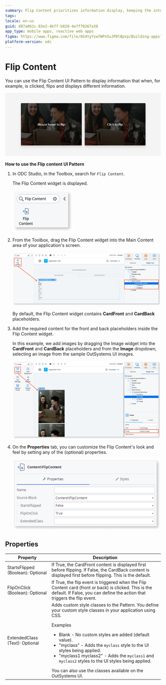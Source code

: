 ```yaml
---
summary: Flip Content prioritizes information display, keeping the interface uncluttered.
tags: 
locale: en-us
guid: d87a061c-83e2-4b7f-b820-4e7f70267a38
app_type: mobile apps, reactive web apps
figma: https://www.figma.com/file/6G4tyYswfWPn5uJPDlBpvp/Building-apps?type=design&node-id=3203%3A10847&t=ZwHw8hXeFhwYsO5V-1
platform-version: odc
---
```


# Flip Content

You can use the Flip Content UI Pattern to display information that when, for example, is clicked, flips and displays different information.

![](<images/flipcontent-example.gif?width=500>)

**How to use the Flip content UI Pattern**

1. In ODC Studio, in the Toolbox, search for `Flip Content`.

    The Flip Content widget is displayed.

    ![Flip Content widget](<images/flipcontent-widget-ss.png>)

1. From the Toolbox, drag the Flip Content widget into the Main Content area of your application's screen.

    ![Drag widget to screen](<images/flipcontent-dragwidget-ss.png>)

    By default, the Flip Content widget contains **CardFront** and **CardBack** placeholders.

1. Add the required content for the front and back placeholders inside the Flip Content widget.

    In this example, we add images by dragging the Image widget into the **CardFront** and **CardBack** placeholders and from the **Image** dropdown, selecting an image from the sample OutSystems UI images.

    ![Add content to widget](<images/flipcontent-addimage-ss.png>)

1. On the **Properties** tab, you can customize the Flip Content's look and feel by setting any of the (optional) properties.

    ![Properties](<images/flipcontent-properties-ss.png>)

## Properties
| Property                          | Description                                                                                                                                                                                                                                                                                                                                                                                                                                                                                                                                                                                                                     |
|-----------------------------------|---------------------------------------------------------------------------------------------------------------------------------------------------------------------------------------------------------------------------------------------------------------------------------------------------------------------------------------------------------------------------------------------------------------------------------------------------------------------------------------------------------------------------------------------------------------------------------------------------------------------------------|
| StartsFlipped (Boolean): Optional | If True, the CardFront content is displayed first before flipping. If False, the CardBack content is displayed first before flipping. This is the default.                                                                                                                                                                                                                                                                                                                                                                                                                                                                      |
| FlipOnClick (Boolean): Optional   | If True, the flip event is triggered when the Flip Content card (front or back) is clicked. This is the default. If False, you can define the action that triggers the flip event.                                                                                                                                                                                                                                                                                                                                                                                                                                              |
| ExtendedClass (Text): Optional    | Adds custom style classes to the Pattern. You define your custom style classes in your application using CSS. <p>Examples <ul><li>Blank - No custom styles are added (default value).</li><li>"myclass" - Adds the ``myclass`` style to the UI styles being applied.</li><li>"myclass1 myclass2" - Adds the ``myclass1`` and ``myclass2`` styles to the UI styles being applied.</li></ul></p>You can also use the classes available on the OutSystems UI. |
